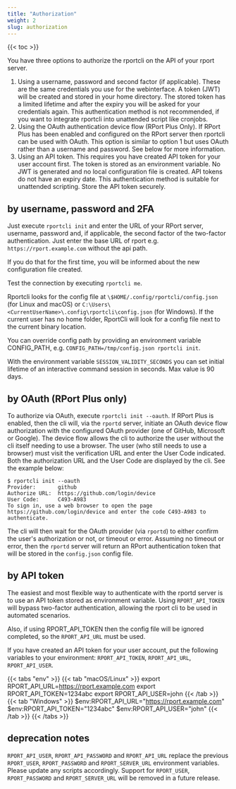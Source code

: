 ```yaml
---
title: "Authorization"
weight: 2
slug: authorization
---
```


{{< toc >}}

You have three options to authorize the rportcli on the API of your rport server.

1. Using a username, password and second factor (if applicable).
   These are the same credentials you use for the webinterface.
   A token (JWT) will be created and stored in your home directory.
   The stored token has a limited lifetime and after the expiry you will be asked for your credentials again.
   This authentication method is not recommended, if you want to integrate rportcli into unattended script like
   cronjobs.
2. Using the OAuth authentication device flow (RPort Plus Only).
   If RPort Plus has been enabled and configured on the RPort server then rportcli can be used with OAuth.
   This option is similar to option 1 but uses OAuth rather than a username and password.
   See below for more information.
3. Using an API token. This requires you have created API token for your user account first.
   The token is stored as an environment variable. No JWT is generated and no local configuration file is created.
   API tokens do not have an expiry date.
   This authentication method is suitable for unattended scripting. Store the API token securely.

## by username, password and 2FA

Just execute `rportcli init` and enter the URL of your RPort server, username, password and, if applicable,
the second factor of the two-factor authentication. Just enter the base URL of rport e.g.
`https://rport.example.com` without the api path.

If you do that for the first time, you will be informed about the new configuration file created.

Test the connection by executing `rportcli me`.

Rportcli looks for the config file at `\$HOME/.config/rportcli/config.json` (for Linux and macOS) or
`C:\Users\<CurrentUserName>\.config\rportcli\config.json` (for Windows).
If the current user has no home folder, RportCli will look for a config file next to the current binary location.

You can override config path by providing an environment variable CONFIG_PATH, e.g.
`CONFIG_PATH=/tmp/config.json rportcli init`.

With the environment variable `SESSION_VALIDITY_SECONDS` you can set initial lifetime of an interactive command session
in seconds. Max value is 90 days.

## by OAuth (RPort Plus only)

To authorize via OAuth, execute `rportcli init --oauth`. If RPort Plus is enabled, then the cli will, via the `rportd`
server, initiate an OAuth device flow authorization with the configured OAuth provider (one of GitHub, Microsoft
or Google). The device flow allows the cli to authorize the user without the cli itself needing to use a
browser. The user (who still needs to use a browser) must visit the verification URL and enter the User Code indicated.
Both the authorization URL and the User Code are displayed by the cli. See the example below:

```shell
$ rportcli init --oauth
Provider:       github
Authorize URL:  https://github.com/login/device
User Code:      C493-A983
To sign in, use a web browser to open the page https://github.com/login/device and enter the code C493-A983 to authenticate.
```

The cli will then wait for the OAuth provider (via `rportd`) to either confirm the user's authorization or not, or
timeout or error. Assuming no timeout or error, then the `rportd` server will return an RPort authentication token
that will be stored in the `config.json` config file.

## by API token

The easiest and most flexible way to authenticate with the rportd server is to use an API
token stored as environment variable. Using `RPORT_API_TOKEN` will bypass two-factor authentication,
allowing the rport cli to be used in automated scenarios.

Also, if using RPORT_API_TOKEN then the config file will be ignored completed, so the
`RPORT_API_URL` must be used.

If you have created an API token for your user account, put the following variables to your environment:
`RPORT_API_TOKEN`, `RPORT_API_URL`, `RPORT_API_USER`.

{{< tabs "env" >}}
{{< tab "macOS/Linux" >}}
export RPORT_API_URL=<https://rport.example.com>
export RPORT_API_TOKEN=1234abc
export RPORT_API_USER=john
{{< /tab >}}
{{< tab "Windows" >}}
$env:RPORT_API_URL="https://rport.example.com"
    $env:RPORT_API_TOKEN="1234abc"
\$env:RPORT_API_USER="john"
{{< /tab >}}
{{< /tabs >}}

## deprecation notes

`RPORT_API_USER`, `RPORT_API_PASSWORD` and `RPORT_API_URL` replace the previous `RPORT_USER`,
`RPORT_PASSWORD` and `RPORT_SERVER_URL` environment variables. Please update any scripts
accordingly. Support for `RPORT_USER`, `RPORT_PASSWORD` and `RPORT_SERVER_URL` will be removed
in a future release.
